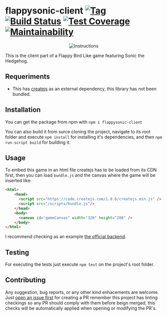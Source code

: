 # flappysonic-client [![Tag](https://img.shields.io/github/tag/namelivia/flappysonic-client.svg)](https://github.com/namelivia/flappysonic-client/releases) [![Build Status](https://travis-ci.com/namelivia/flappysonic-client.svg?branch=master)](https://travis-ci.com/namelivia/flappysonic-client) [![Test Coverage](https://api.codeclimate.com/v1/badges/2a3a3b30766e754520f1/test_coverage)](https://codeclimate.com/github/namelivia/flappysonic-client/test_coverage) [![Maintainability](https://api.codeclimate.com/v1/badges/2a3a3b30766e754520f1/maintainability)](https://codeclimate.com/github/namelivia/flappysonic-client/maintainability)

<p align="center">
  <img src="https://user-images.githubusercontent.com/1571416/78504241-1292b800-776c-11ea-9368-a6848b3290b2.png" alt="Instructions" />
</p>

This is the client part of a Flappy Bird Like game featuring Sonic the Hedgehog.

## Requeriments

* This has [createjs](https://createjs.com/) as an external dependency, this library has not been bundled.

## Installation

You can get the package from npm with `npm i flappysonic-client`

You can also build it from surce cloning the project, navigate to its root folder and execute `npm install` for installing it's dependencies, and then `npm run-script build` for building it.

## Usage

To embed this game in an html file createjs has to be loaded from its CDN first, then you can load `bundle.js` and the canvas where the game will be inserted like:
```html
<html>
    <head>
      <script src="https://code.createjs.com/1.0.0/createjs.min.js" />
      <script src="/scripts/bundle.js"/>
    </head>
    <body>
      <canvas id="gameCanvas" width="320" height="288" />
    </body>
</html>
```

I recommend checking as an example [the official backend](https://github.com/namelivia/flappysonic).

## Testing

For executing the tests just execute `npm test` on the project's root folder.

## Contributing
Any suggestion, bug reports, or any other kind enhacements are welcome. Just [open an issue first](https://github.com/namelivia/flappysonic-client/issues/new) for creating a PR remember this project has linting checkings so any PR should comply with them before beign merged, this checks will be automatically applied when opening or modifying the PR's.
